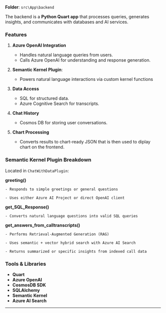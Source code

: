 
<!-- ## Backend Overview -->

**Folder**: `src\App\backend`

The backend is a **Python Quart app** that processes queries, generates insights, and communicates with databases and AI services.

### Features

1. **Azure OpenAI Integration**

    - Handles natural language queries from users.
    - Calls Azure OpenAI for understanding and response generation.

2. **Semantic Kernel Plugin**: 

    - Powers natural language interactions via custom kernel functions

2. **Data Access**

    - SQL for structured data.
    - Azure Cognitive Search for transcripts.

3. **Chat History**

    - Cosmos DB for storing user conversations.

4. **Chart Processing**

    - Converts results to chart-ready JSON that is then used to diplay chart on the frontend.

### Semantic Kernel Plugin Breakdown

Located in `ChatWithDataPlugin`:

**greeting()**

    - Responds to simple greetings or general questions

    - Uses either Azure AI Project or direct OpenAI client

**get_SQL_Response()**

    - Converts natural language questions into valid SQL queries


**get_answers_from_calltranscripts()**

    - Performs Retrieval-Augmented Generation (RAG)

    - Uses semantic + vector hybrid search with Azure AI Search

    - Returns summarized or specific insights from indexed call data

###  Tools & Libraries

- **Quart**
- **Azure OpenAI**
- **CosmosDB SDK**
- **SQLAlchemy**
- **Semantic Kernel**
- **Azure AI Search**

---